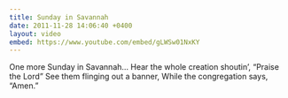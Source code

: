 ```yaml
---
title: Sunday in Savannah
date: 2011-11-28 14:06:40 +0400
layout: video
embed: https://www.youtube.com/embed/gLWSw01NxKY
---
```

One more Sunday in Savannah…
Hear the whole creation shoutin’, “Praise the Lord”
See them flinging out a banner,
While the congregation says, “Amen.”